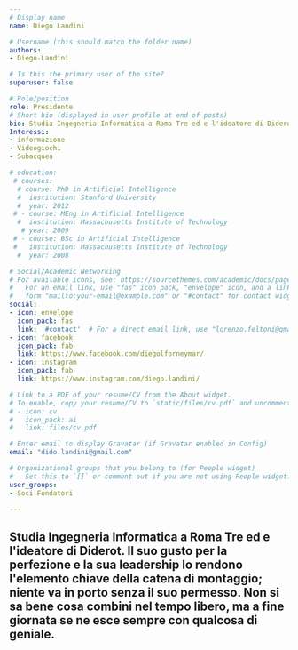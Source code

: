 ```yaml
---
# Display name
name: Diego Landini

# Username (this should match the folder name)
authors:
- Diego-Landini

# Is this the primary user of the site?
superuser: false

# Role/position
role: Presidente
# Short bio (displayed in user profile at end of posts)
bio: Studia Ingegneria Informatica a Roma Tre ed e l'ideatore di Diderot. Il suo gusto per la perfezione e la sua leadership lo rendono l'elemento chiave della catena di montaggio; niente va in porto senza il suo permesso. Non si sa bene cosa combini nel tempo libero, ma a fine giornata se ne esce sempre con qualcosa di geniale.
Interessi:
- informazione
- Videogiochi
- Subacquea

# education:
 # courses:
  # course: PhD in Artificial Intelligence
  #  institution: Stanford University
  #  year: 2012
 # - course: MEng in Artificial Intelligence
  #  institution: Massachusetts Institute of Technology
   # year: 2009
 # - course: BSc in Artificial Intelligence
 #   institution: Massachusetts Institute of Technology
  #  year: 2008

# Social/Academic Networking
# For available icons, see: https://sourcethemes.com/academic/docs/page-builder/#icons
#   For an email link, use "fas" icon pack, "envelope" icon, and a link in the
#   form "mailto:your-email@example.com" or "#contact" for contact widget.
social:
- icon: envelope
  icon_pack: fas
  link: '#contact'  # For a direct email link, use "lorenzo.feltoni@gmail.com".
- icon: facebook
  icon_pack: fab
  link: https://www.facebook.com/diegolforneymar/
- icon: instagram
  icon_pack: fab
  link: https://www.instagram.com/diego.landini/

# Link to a PDF of your resume/CV from the About widget.
# To enable, copy your resume/CV to `static/files/cv.pdf` and uncomment the lines below.
# - icon: cv
#   icon_pack: ai
#   link: files/cv.pdf

# Enter email to display Gravatar (if Gravatar enabled in Config)
email: "dido.landini@gmail.com"

# Organizational groups that you belong to (for People widget)
#   Set this to `[]` or comment out if you are not using People widget.
user_groups:
- Soci Fondatori

---
```

Studia Ingegneria Informatica a Roma Tre ed e l'ideatore di Diderot. Il suo gusto per la perfezione e la sua leadership lo rendono l'elemento chiave della catena di montaggio; niente va in porto senza il suo permesso. Non si sa bene cosa combini nel tempo libero, ma a fine giornata se ne esce sempre con qualcosa di geniale.
---
